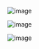 ![image](https://github.com/user-attachments/assets/60fe0791-c0c7-4f6b-8e49-a638673e162d)

![image](https://github.com/user-attachments/assets/9a736aed-0745-4ea4-a09a-1c8213a9b151)

![image](https://github.com/user-attachments/assets/7278426e-48d9-4c19-9f8f-e459396db61d)

